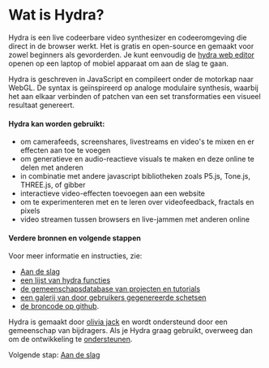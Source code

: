 # Wat is Hydra?

Hydra is een live codeerbare video synthesizer en codeeromgeving die direct in de browser werkt. Het is gratis en open-source en gemaakt voor zowel beginners als gevorderden. Je kunt eenvoudig de [hydra web editor](https://hydra.ojack.xyz) openen op een laptop of mobiel apparaat om aan de slag te gaan.

Hydra is geschreven in JavaScript en compileert onder de motorkap naar WebGL. De syntax is geïnspireerd op analoge modulaire synthesis, waarbij het aan elkaar verbinden of patchen van een set transformaties een visueel resultaat genereert.

#### Hydra kan worden gebruikt: 
- om camerafeeds, screenshares, livestreams en video's te mixen en er effecten aan toe te voegen
- om generatieve en audio-reactieve visuals te maken en deze online te delen met anderen
- in combinatie met andere javascript bibliotheken zoals P5.js, Tone.js, THREE.js, of gibber
- interactieve video-effecten toevoegen aan een website
- om te experimenteren met en te leren over videofeedback, fractals en pixels
- video streamen tussen browsers en live-jammen met anderen online

#### Verdere bronnen en volgende stappen
Voor meer informatie en instructies, zie: 
- [Aan de slag](getting_started)
- [een lijst van hydra functies](https://hydra.ojack.xyz/api/)
- [de gemeenschapsdatabase van projecten en tutorials](https://hydra.ojack.xyz/garden/)
- [een galerij van door gebruikers gegenereerde schetsen](https://twitter.com/hydra_patterns)
- [de broncode op github](https://github.com/hydra-synth/hydra).

Hydra is gemaakt door [olivia jack](https://ojack.xyz) en wordt ondersteund door een gemeenschap van bijdragers. Als je Hydra graag gebruikt, overweeg dan om de ontwikkeling te [ondersteunen](https://opencollective.com/hydra-synth).

Volgende stap: [Aan de slag](getting_started)